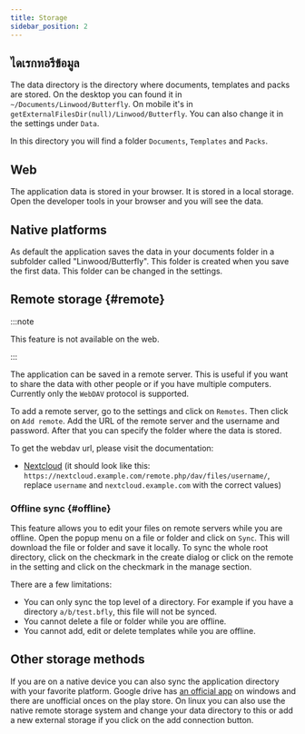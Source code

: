 ```yaml
---
title: Storage
sidebar_position: 2
---
```


## ไดเรกทอรีข้อมูล

The data directory is the directory where documents, templates and packs are stored.
On the desktop you can found it in `~/Documents/Linwood/Butterfly`.
On mobile it's in `getExternalFilesDir(null)/Linwood/Butterfly`.
You can also change it in the settings under `Data`.

In this directory you will find a folder `Documents`, `Templates` and `Packs`.

## Web

The application data is stored in your browser. It is stored in a local storage.
Open the developer tools in your browser and you will see the data.

## Native platforms

As default the application saves the data in your documents folder in a subfolder called "Linwood/Butterfly". This folder is created when you save the first data. This folder can be changed in the settings.

## Remote storage {#remote}

:::note

This feature is not available on the web.

:::

The application can be saved in a remote server. This is useful if you want to share the data with other people or if you have multiple computers. Currently only the `WebDAV` protocol is supported.

To add a remote server, go to the settings and click on `Remotes`. Then click on `Add remote`.
Add the URL of the remote server and the username and password. After that you can specify the folder where the data is stored.

To get the webdav url, please visit the documentation:

- [Nextcloud](https://docs.nextcloud.com/server/latest/user_manual/en/files/access_webdav.html) (it should look like this: `https://nextcloud.example.com/remote.php/dav/files/username/`, replace `username` and `nextcloud.example.com` with the correct values)

### Offline sync {#offline}

This feature allows you to edit your files on remote servers while you are offline.
Open the popup menu on a file or folder and click on `Sync`. This will download the file or folder and save it locally. To sync the whole root directory, click on the checkmark in the create dialog or click on the remote in the setting and click on the checkmark in the manage section.

There are a few limitations:

- You can only sync the top level of a directory. For example if you have a directory `a/b/test.bfly`, this file will not be synced.
- You cannot delete a file or folder while you are offline.
- You cannot add, edit or delete templates while you are offline.

## Other storage methods

If you are on a native device you can also sync the application directory with your favorite platform.
Google drive has [an official app](https://www.google.com/drive/download/) on windows and there are unofficial onces on the play store.
On linux you can also use the native remote storage system and change your data directory to this or add a new external storage if you click on the add connection button.
